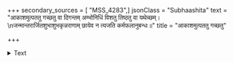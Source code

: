 +++
secondary_sources = [ "MSS_4283",]
jsonClass = "Subhaashita"
text = "आकाशमुत्पततु गच्छतु वा दिगन्तम् अम्भोनिधिं विशतु तिष्ठतु वा यथेच्छम्।  \nजन्मान्तरार्जितशुभाशुभकृन्नराणाम् छायेव न त्यजति कर्मफलानुबन्धः॥"
title = "आकाशमुत्पततु गच्छतु"

+++

<details><summary>Text</summary>

आकाशमुत्पततु गच्छतु वा दिगन्तम् अम्भोनिधिं विशतु तिष्ठतु वा यथेच्छम्।  
जन्मान्तरार्जितशुभाशुभकृन्नराणाम् छायेव न त्यजति कर्मफलानुबन्धः॥
</details>

